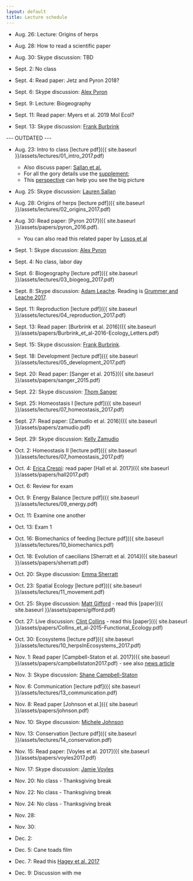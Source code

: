 ```yaml
---
layout: default
title: Lecture schedule
---
```


- Aug. 26: Lecture: Origins of herps
- Aug. 28: How to read a scientific paper
- Aug. 30: Skype discussion: TBD

- Sept. 2: No class
- Sept. 4: Read paper: Jetz and Pyron 2018?
- Sept. 6: Skype discussion: [Alex Pyron](http://www.colubroid.org/)

- Sept. 9: Lecture: Biogeography
- Sept. 11: Read paper: Myers et al. 2019 Mol Ecol?
- Sept. 13: Skype discussion: [Frank Burbrink](http://www.amnh.org/our-research/staff-directory/frank-t.-burbrink/)



--- OUTDATED ---


- Aug. 23: Intro to class [lecture pdf]({{ site.baseurl }}/assets/lectures/01_intro_2017.pdf)
    - Also discuss paper: [Sallan et al.]({{site.baseurl}}/assets/papers/sallan.pdf)
    - For all the gory details use the [supplement]({{site.baseurl}}/assets/papers/sallan_supp.pdf);
    - This [perspective]({{site.baseurl}}/assets/papers/sallan_perspective.pdf) can help you see the big picture
- Aug. 25: Skype discussion: [Lauren Sallan](http://www.laurensallan.com/)

- Aug. 28: Origins of herps [lecture pdf]({{ site.baseurl }}/assets/lectures/02_origins_2017.pdf)
- Aug. 30: Read paper: [Pyron 2017]({{ site.baseurl }}/assets/papers/pyron_2016.pdf).
    - You can also read this related paper by [Losos et al](http://lososlab.oeb.harvard.edu/files/lososlab/files/losos_et_al._who_speaks_with_forked_tongue._2012.pdf)
- Sept. 1: Skype discussion: [Alex Pyron](http://www.colubroid.org/)

- Sept. 4: No class, labor day
- Sept. 6: Biogeography [lecture pdf]({{ site.baseurl }}/assets/lectures/03_biogeog_2017.pdf)
- Sept. 8: Skype discussion: [Adam Leache](http://faculty.washington.edu/leache/wordpress/). Reading is [Grummer and Leache 2017]({{site.baseurl}}/assets/papers/grummer.pdf).

- Sept. 11: Reproduction [lecture pdf]({{ site.baseurl }}/assets/lectures/04_reproduction_2017.pdf)
- Sept. 13: Read paper: [Burbrink et al. 2016]({{ site.baseurl }}/assets/papers/Burbrink_et_al-2016-Ecology_Letters.pdf)
- Sept. 15: Skype discussion: [Frank Burbrink](http://www.amnh.org/our-research/staff-directory/frank-t.-burbrink/).

- Sept. 18: Development [lecture pdf]({{ site.baseurl }}/assets/lectures/05_development_2017.pdf)
- Sept. 20: Read paper: [Sanger et al. 2015]({{ site.baseurl }}/assets/papers/sanger_2015.pdf)
- Sept. 22: Skype discussion: [Thom Sanger](http://anolisevodevo.com/Sanger_Loyola_webpage/Home.html)

- Sept. 25: Homeostasis I [lecture pdf]({{ site.baseurl }}/assets/lectures/07_homeostasis_2017.pdf)
- Sept. 27: Read paper: [Zamudio et al. 2016]({{ site.baseurl }}/assets/papers/zamudio.pdf)
- Sept. 29: Skype discussion: [Kelly Zamudio](http://www.eeb.cornell.edu/zamudio/KZ_Home/Welcome/Welcome.html)

- Oct. 2: Homeostasis II [lecture pdf]({{ site.baseurl }}/assets/lectures/07_homeostasis_2017.pdf)
- Oct. 4: [Erica Crespi](https://labs.wsu.edu/crespi/): read paper [Hall et al. 2017]({{ site.baseurl }}/assets/papers/hall2017.pdf)
- Oct. 6: Review for exam

- Oct. 9: Energy Balance [lecture pdf]({{ site.baseurl }}/assets/lectures/09_energy.pdf)
- Oct. 11: Examine one another
- Oct. 13: Exam 1

- Oct. 16: Biomechanics of feeding [lecture pdf]({{ site.baseurl }}/assets/lectures/10_biomechanics.pdf)
- Oct. 18: Evolution of caecilians [Sherratt et al. 2014]({{ site.baseurl }}/assets/papers/sherratt.pdf)
- Oct. 20: Skype discussion: [Emma Sherratt](http://www.emmasherratt.com/)

- Oct. 23: Spatial Ecology [lecture pdf]({{ site.baseurl }}/assets/lectures/11_movement.pdf)
- Oct. 25: Skype discussion: [Matt Gifford](http://giffordlab.weebly.com/) - read this [paper]({{ site.baseurl }}/assets/papers/gifford.pdf)
- Oct. 27: Live discussion: [Clint Collins](https://saxicoly.wixsite.com/clintecollins) - read this [paper]({{ site.baseurl }}/assets/papers/Collins_et_al-2015-Functional_Ecology.pdf)

- Oct. 30: Ecosystems [lecture pdf]({{ site.baseurl }}/assets/lectures/10_herpsInEcosystems_2017.pdf)
- Nov. 1: Read paper [Campbell-Staton et al. 2017]({{ site.baseurl }}/assets/papers/campbellstaton2017.pdf) - see also [news article](http://www.sciencemag.org/news/2017/08/cold-snap-makes-lizards-evolve-just-few-months)
- Nov. 3: Skype discussion: [Shane Campbell-Staton](https://scholar.harvard.edu/shane.campbellstaton/home)

- Nov. 6: Communication [lecture pdf]({{ site.baseurl }}/assets/lectures/13_communication.pdf)
- Nov. 8: Read paper [Johnson et al.]({{ site.baseurl }}/assets/papers/johnson.pdf)
- Nov. 10: Skype discussion: [Michele Johnson](https://inside.trinity.edu/directory/mjohnso9)

- Nov. 13: Conservation [lecture pdf]({{ site.baseurl }}/assets/lectures/14_conservation.pdf)
- Nov. 15: Read paper: [Voyles et al. 2017]({{ site.baseurl }}/assets/papers/voyles2017.pdf)
- Nov. 17: Skype discussion: [Jamie Voyles](http://voyleslab.weebly.com/)

- Nov. 20: No class - Thanksgiving break
- Nov. 22: No class - Thanksgiving break
- Nov. 24: No class - Thanksgiving break

- Nov. 28:
- Nov. 30:
- Dec. 2:

- Dec. 5: Cane toads film
- Dec. 7: Read this [Hagey et al. 2017](http://lukejharmon.github.io/assets/hageyetal2017.pdf)
- Dec. 9:  Discussion with me
